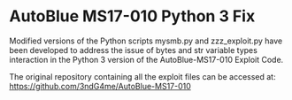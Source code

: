# AutoBlue MS17-010 Python 3 Fix

Modified versions of the Python scripts mysmb.py and zzz_exploit.py have been developed to address the issue of bytes and str variable types interaction in the Python 3 version of the AutoBlue-MS17-010 Exploit Code.

The original repository containing all the exploit files can be accessed at: https://github.com/3ndG4me/AutoBlue-MS17-010

